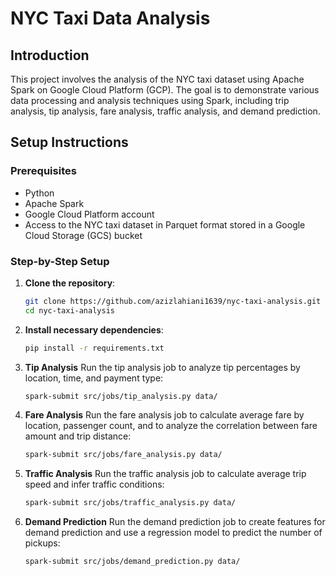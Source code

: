 # NYC Taxi Data Analysis

## Introduction
This project involves the analysis of the NYC taxi dataset using Apache Spark on Google Cloud Platform (GCP). The goal is to demonstrate various data processing and analysis techniques using Spark, including trip analysis, tip analysis, fare analysis, traffic analysis, and demand prediction.

## Setup Instructions
### Prerequisites
- Python 
- Apache Spark
- Google Cloud Platform account
- Access to the NYC taxi dataset in Parquet format stored in a Google Cloud Storage (GCS) bucket

### Step-by-Step Setup
1. **Clone the repository**:
    ```sh
    git clone https://github.com/azizlahiani1639/nyc-taxi-analysis.git
    cd nyc-taxi-analysis
    ```

2. **Install necessary dependencies**:
    ```sh
    pip install -r requirements.txt
    ```

3. **Tip Analysis**
    Run the tip analysis job to analyze tip percentages by location, time, and payment type:
    ```sh
    spark-submit src/jobs/tip_analysis.py data/
    ```
4. **Fare Analysis**
    Run the fare analysis job to calculate average fare by location, passenger count, and to analyze the correlation between fare amount and trip distance:
    ```sh
    spark-submit src/jobs/fare_analysis.py data/
    ```
5. **Traffic Analysis**
    Run the traffic analysis job to calculate average trip speed and infer traffic conditions:
    ```sh
    spark-submit src/jobs/traffic_analysis.py data/
    ```
6. **Demand Prediction**
    Run the demand prediction job to create features for demand prediction and use a regression model to predict the number of pickups:
    ```sh
    spark-submit src/jobs/demand_prediction.py data/
    ```

